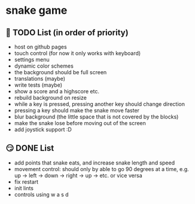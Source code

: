 # snake game

## 🥺 TODO List (in order of priority)
- host on github pages
- touch control (for now it only works with keyboard)
- settings menu
- dynamic color schemes
- the background should be full screen 
- translations (maybe)
- write tests (maybe)
- show a score and a highscore etc.
- rebuild background on resize
- while a key is pressed, pressing another key should change direction
- pressing a key should make the snake move faster
- blur background (the little space that is not covered by the blocks)
- make the snake lose before moving out of the screen
- add joystick support :D

## 😏 DONE List 
- add points that snake eats, and increase snake length and speed 
- movement control: should only by able to go 90 degrees at a time, e.g. up -> left -> down -> right -> up -> etc. or vice versa
- fix restart
- init lints
- controls using w a s d